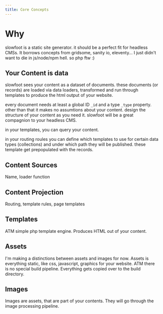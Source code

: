 ```yaml
---
title: Core Concepts
---
```


# Why

slowfoot is a static site generator. it should be a perfect fit for headless CMSs. It borrows concepts from gridsome, sanity io, eleventy... I just didn't want to die in js/node/npm hell. so php ftw :)

## Your Content is data

slowfoot sees your content as a dataset of documents. these documents (or records) are loaded via data loaders, transformed and run through templates to produce the html output of your website.

every document needs at least a global ID `_id` and a type `_type` property. other than that it makes no assumtions about your content. design the structure of your content as you need it. slowfoot will be a great compagnion to your headless CMS.

in your templates, you can query your content.

in your routing roules you can define which templates to use for certain data types (collections) and under which path they will be published. these template get prepopulated with the records.

## Content Sources

Name, loader function

## Content Projection

Routing, template rules, page templates

## Templates

ATM simple php template engine. Produces HTML out of your content.

## Assets

I'm making a distinctions between assets and images for now. Assets is everything static, like css, javascript, graphics for your website. ATM there is no special build pipeline. Everything gets copied over to the build directory.

## Images

Images are assets, that are part of your contents. They will go through the image processing pipeline.
